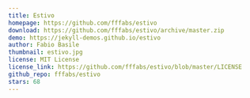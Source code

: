 ```yaml
---
title: Estivo
homepage: https://github.com/fffabs/estivo
download: https://github.com/fffabs/estivo/archive/master.zip
demo: https://jekyll-demos.github.io/estivo
author: Fabio Basile
thumbnail: estivo.jpg
license: MIT License
license_link: https://github.com/fffabs/estivo/blob/master/LICENSE
github_repo: fffabs/estivo
stars: 68
---
```

